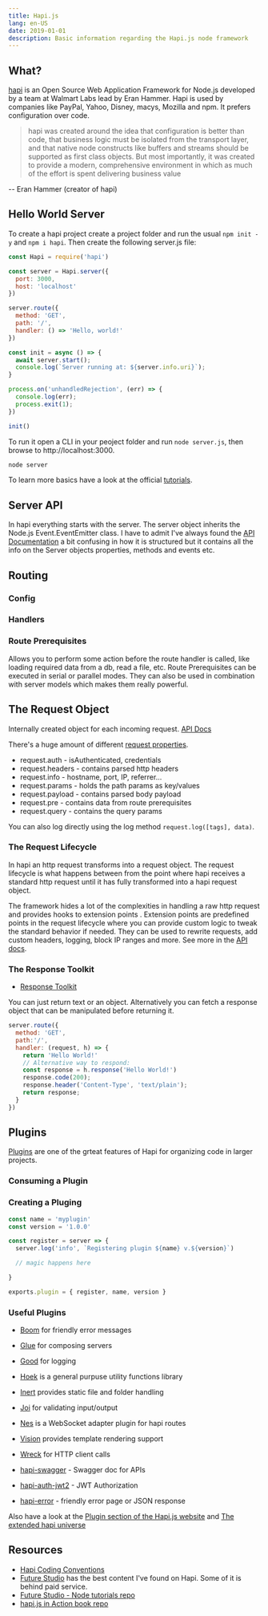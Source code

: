 ```yaml
---
title: Hapi.js
lang: en-US
date: 2019-01-01
description: Basic information regarding the Hapi.js node framework
---
```


## What?

[hapi](http://hapijs.com/) is an Open Source Web Application Framework for Node.js developed by a team at Walmart Labs lead by Eran Hammer. Hapi is used by companies like PayPal, Yahoo, Disney, macys, Mozilla and npm. It prefers configuration over code.

> hapi was created around the idea that configuration is better than code, that business logic must be isolated from the transport layer, and that native node constructs like buffers and streams should be supported as first class objects. But most importantly, it was created to provide a modern, comprehensive environment in which as much of the effort is spent delivering business value

-- Eran Hammer (creator of hapi)

## Hello World Server

To create a hapi project create a project folder and run the usual `npm init -y` and `npm i hapi`. Then create the following server.js file:

```js
const Hapi = require('hapi')

const server = Hapi.server({
  port: 3000,
  host: 'localhost'
})

server.route({
  method: 'GET',
  path: '/',
  handler: () => 'Hello, world!'
})

const init = async () => {
  await server.start();
  console.log(`Server running at: ${server.info.uri}`);
}

process.on('unhandledRejection', (err) => {
  console.log(err);
  process.exit(1);
})

init()
```

To run it open a CLI in your peoject folder and run `node server.js`, then browse to http://localhost:3000.

```bash
node server
```

To learn more basics have a look at the official [tutorials](https://hapijs.com/tutorials).

## Server API

In hapi everything starts with the server. The server object inherits the Node.js Event.EventEmitter class. I have to admit I've always found the [API Documentation](https://hapijs.com/api) a bit confusing in how it is structured but it contains all the info on the Server objects properties, methods and events etc.

## Routing

### Config

### Handlers

### Route Prerequisites

Allows you to perform some action before the route handler is called, like loading required data from a db, read a file, etc. Route Prerequisites can be executed in serial or parallel modes. They can also be used in combination with server models which makes them really powerful.


## The Request Object

Internally created object for each incoming request. [API Docs](https://hapijs.com/api#request)

There's a huge amount of different [request properties](https://hapijs.com/api#request-properties).

* request.auth - isAuthenticated, credentials
* request.headers - contains parsed http headers
* request.info - hostname, port, IP, referrer...
* request.params - holds the path params as key/values
* request.payload - contains parsed body payload
* request.pre - contains data from route prerequisites
* request.query - contains the query params

You can also log directly using the log method `request.log([tags], data)`.

### The Request Lifecycle

In hapi an http request transforms into a request object. The request lifecycle is what happens between from the point where hapi receives a standard http request until it has fully transformed into a hapi request object.

The framework hides a lot of the complexities in handling a raw http request and provides hooks to extension points . Extension points are predefined points in the request lifecycle where you can provide custom logic to tweak the standard behavior if needed. They can be used to rewrite requests, add custom headers, logging, block IP ranges and more. See more in the [API docs](https://hapijs.com/api#request-lifecycle).


### The Response Toolkit

* [Response Toolkit](https://hapijs.com/api#response-toolkit)

You can just return text or an object. Alternatively you can fetch a response object that can be manipulated before returning it.

```js
server.route({
  method: 'GET',
  path:'/',
  handler: (request, h) => {
    return 'Hello World!'
    // Alternative way to respond:
    const response = h.response('Hello World!')
    response.code(200);
    response.header('Content-Type', 'text/plain');
    return response;
  }
})
```

## Plugins

[Plugins](https://hapijs.com/api#plugins) are one of the grteat features of Hapi for organizing code in larger projects.

### Consuming a Plugin



### Creating a Pluging

```js
const name = 'myplugin'
const version = '1.0.0'

const register = server => {
  server.log('info', `Registering plugin ${name} v.${version}`)

  // magic happens here

}

exports.plugin = { register, name, version }
```

### Useful Plugins

* [Boom](https://github.com/hapijs/boom) for friendly error messages
* [Glue](https://github.com/hapijs/glue) for composing servers
* [Good](https://github.com/hapijs/good) for logging
* [Hoek](https://github.com/hapijs/hoek) is a general purpuse utility functions library
* [Inert](https://github.com/hapijs/inert) provides static file and folder handling
* [Joi](https://github.com/hapijs/joi) for validating input/output
* [Nes](https://github.com/hapijs/nes) is a WebSocket adapter plugin for hapi routes
* [Vision](https://github.com/hapijs/vision) provides template rendering support
* [Wreck](https://github.com/hapijs/wreck) for HTTP client calls


* [hapi-swagger](https://github.com/glennjones/hapi-swagger) - Swagger doc for APIs
* [hapi-auth-jwt2](https://www.npmjs.com/package/hapi-auth-jwt2) - JWT Authorization
* [hapi-error](https://github.com/dwyl/hapi-error) - friendly error page or JSON response

Also have a look at the [Plugin section of the Hapi.js website](https://hapijs.com/plugins) and [The extended hapi universe](https://hapijs.com/plugins#The%20extended%20hapi%20universe)


## Resources

* [Hapi Coding Conventions](https://hapijs.com/styleguide)
* [Future Studio](https://futurestud.io) has the best content I've found on Hapi. Some of it is behind paid service.
* [Future Studio - Node tutorials repo](https://github.com/fs-opensource/nodejs-tutorials-hapi)
* [hapi.js in Action book repo](https://github.com/mtharrison/hapi.js-in-action)

